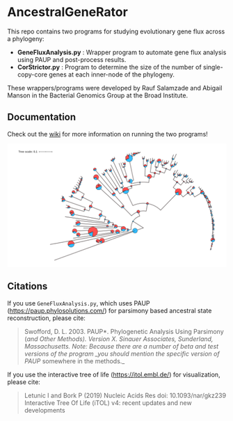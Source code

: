 # AncestralGeneRator

This repo contains two programs for studying evolutionary gene flux across a phylogeny:

* **GeneFluxAnalysis.py** : Wrapper program to automate gene flux analysis using PAUP and post-process results.  
* **CorStrictor.py** : Program to determine the size of the number of single-copy-core genes at each inner-node of the phylogeny.

These wrappers/programs were developed by Rauf Salamzade and Abigail Manson in the Bacterial Genomics Group at the Broad Institute.

## Documentation

Check out the [wiki](https://github.com/broadinstitute/AncestralGeneRator/wiki) for more information on running the two programs!

![](https://github.com/broadinstitute/AncestralGeneRator/blob/master/Testing_Data/Gene_Flux_Upon_Phylogeny.png)

## Citations

If you use `GeneFluxAnalysis.py`, which uses PAUP (https://paup.phylosolutions.com/) for parsimony based ancestral state reconstruction, please cite:

> Swofford, D. L. 2003. PAUP*. Phylogenetic Analysis Using Parsimony (*and Other Methods).
> Version X. Sinauer Associates, Sunderland, Massachusetts.
> _Note: Because there are a number of beta and test versions of the program_
> _you should mention the specific version of PAUP* somewhere in the methods._

If you use the interactive tree of life (https://itol.embl.de/) for visualization, please cite:

> Letunic I and Bork P (2019) Nucleic Acids Res doi: 10.1093/nar/gkz239 Interactive Tree Of Life (iTOL) v4: recent updates and new developments
